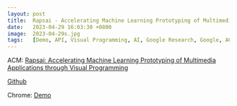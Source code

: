 ```yaml
---
layout: post
title:  Rapsai - Accelerating Machine Learning Prototyping of Multimedia Applications through Visual Programming - Visual Blocks
date:   2023-04-29 16:03:30 +0800
image:  2023-04-29s.jpg
tags:   [Demo, API, Visual Programming, AI, Google Research, Google, ACM]
---
```


ACM: [Rapsai: Accelerating Machine Learning Prototyping of Multimedia Applications through Visual Programming](https://dl.acm.org/doi/pdf/10.1145/3544548.3581338)

[Github](https://github.com/google/visualblocks)

Chrome: [Demo](https://visualblocks.withgoogle.com/#/demo)

